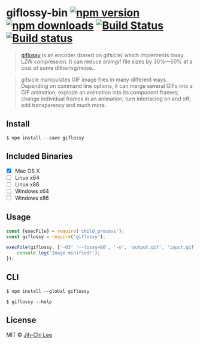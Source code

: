 # giflossy-bin [![npm version](https://img.shields.io/npm/v/giflossy.svg)](https://www.npmjs.com/package/giflossy) [![npm downloads](https://img.shields.io/npm/dm/giflossy.svg)](https://www.npmjs.com/package/giflossy) [![Build Status](https://travis-ci.org/jihchi/giflossy-bin.svg?branch=master)](https://travis-ci.org/jihchi/giflossy-bin) [![Build status](https://ci.appveyor.com/api/projects/status/lblrhmvt58uyqcmc?svg=true)](https://ci.appveyor.com/project/jihchi/giflossy-bin)

> [giflossy](https://github.com/pornel/giflossy) is an encoder (based on gifsicle) which implements lossy LZW compression. It can reduce animgif file sizes by 30%—50% at a cost of some dithering/noise..

> gifsicle manipulates GIF image files in many different ways. Depending on command line options, it can merge several GIFs into a GIF animation; explode an animation into its component frames; change individual frames in an animation; turn interlacing on and off; add transparency and much more.

## Install

```
$ npm install --save giflossy
```

## Included Binaries

- [x] Mac OS X
- [ ] Linux x64
- [ ] Linux x86
- [ ] Windows x64
- [ ] Windows x86

## Usage

```js
const {execFile} = require('child_process');
const giflossy = require('giflossy');

execFile(giflossy, ['-O3' '--lossy=80', '-o', 'output.gif', 'input.gif'], err => {
	console.log('Image minified!');
});
```


## CLI

```
$ npm install --global giflossy
```

```
$ giflossy --help
```


## License

MIT © [Jih-Chi Lee](https://github.com/jihchi)
